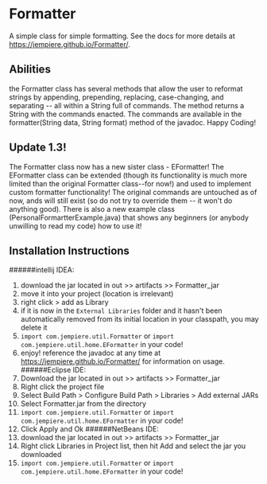 # Formatter

A simple class for simple formatting. See the docs for more details at https://jempiere.github.io/Formatter/.


## Abilities

the Formatter class has several methods that allow the user to reformat strings by appending, prepending, replacing, case-changing, and separating -- all within a String full of commands. The method returns a String with the commands enacted.
The commands are available in the formatter(String data, String format) method of the javadoc. Happy Coding!


## Update 1.3!

The Formatter class now has a new sister class - EFormatter! The EFormatter class can be extended (though its functionality is much more limited than the original Formatter class--for now!) and used to implement custom formatter functionality! The original commands are untouched as of now, ands will still exist (so do not try to override them -- it won't do anything good). There is also a new example class (PersonalFormartterExample.java) that shows any beginners (or anybody unwilling to read my code) how to use it!


## Installation Instructions
######intellij IDEA:
1. download the jar located in out >> artifacts >> Formatter_jar
2. move it into your project (location is irrelevant)
3. right click > add as Library
4. if it is now in the `External Libraries` folder and it hasn't been automatically removed from its initial location in your classpath, you may delete it
4. `import com.jempiere.util.Formatter` or `import com.jempiere.util.home.EFormatter` in your code!
5. enjoy! reference the javadoc at any time at https://jempiere.github.io/Formatter/ for information on usage.
######Eclipse IDE:
1. Download the jar located in out >> artifacts >> Formatter_jar
1. Right click the project file
2. Select Build Path > Configure Build Path > Libraries > Add external JARs
3. Select Formatter.jar from the directory
4. `import com.jempiere.util.Formatter` or `import com.jempiere.util.home.EFormatter` in your code!
4. Click Apply and Ok
######NetBeans IDE:
1. download the jar located in out >> artifacts >> Formatter_jar
2. Right click Libraries in Project list, then hit Add and select the jar you downloaded
4. `import com.jempiere.util.Formatter` or `import com.jempiere.util.home.EFormatter` in your code!